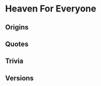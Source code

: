 Heaven For Everyone
===================

Origins
-------

Quotes
------

Trivia
------

Versions
--------